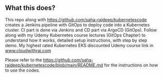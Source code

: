 ## What this does?
This repo along with https://github.com/saha-rajdeep/kubernetescode creates a Jenkins pipeline with GitOps to deploy code into a Kubernetes cluster. CI part is done via Jenkins and CD part via ArgoCD (GitOps).
Follow along with my Udemy Kubernetes course lectures (GitOps Chapter) to understand how it works, detailed setup instructions, with step by step demo. My highest rated Kubernetes EKS discounted Udemy course link in www.cloudwithraj.com

Please refer to the https://github.com/saha-rajdeep/kubernetescode/blob/main/README.md for the instructions on how to use the codes.
